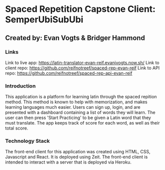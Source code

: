 # Spaced Repetition Capstone Client: SemperUbiSubUbi

## Created by: Evan Vogts & Bridger Hammond

### Links

Link to live app: https://latin-translator-evan-reif.evanjvogts.now.sh/
Link to client repo: https://github.com/reifnotreef/spaced-rep-evan-reif 
Link to API repo: https://github.com/reifnotreef/spaced-rep-api-evan-reif

### Introduction

This application is a platform for learning latin through the spaced repition method. This method is known to help with memorization, and makes learning languages much easier. Users can sign up, login, and are presented with a dashboard containing a list of words they will learn. The user can then press 'Start Practicing' to be given a Latin word that they must translate. The app keeps track of score for each word, as well as their total score.

### Technology Stack

The front-end client for this application was created using HTML, CSS, Javascript and React. It is deployed using Zeit. The front-end client is intended to interact with a server that is deployed via Heroku.